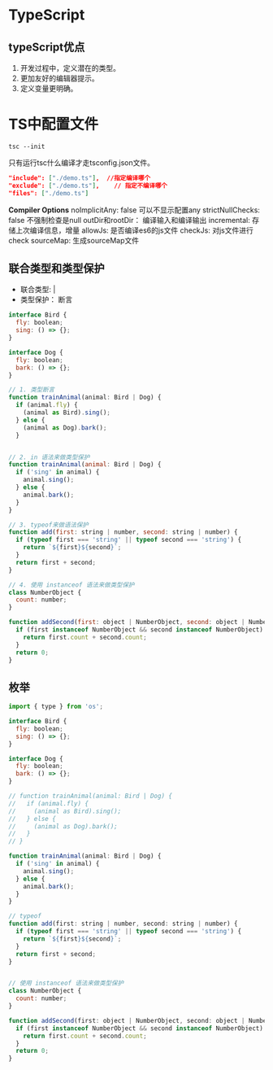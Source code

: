 # TypeScript

## typeScript优点

1. 开发过程中，定义潜在的类型。
2. 更加友好的编辑器提示。
3. 定义变量更明确。

# TS中配置文件
```
tsc --init
```

只有运行tsc什么编译才走tsconfig.json文件。
```json
"include": ["./demo.ts"],  //指定编译哪个
"exclude": ["./demo.ts"],    // 指定不编译哪个
"files": ["./demo.ts"]  
```

**Compiler Options**
noImplicitAny: false 可以不显示配置any
strictNullChecks: false 不强制检查是null
outDir和rootDir： 编译输入和编译输出
incremental: 存储上次编译信息，增量
allowJs: 是否编译es6的js文件
checkJs: 对js文件进行check
sourceMap: 生成sourceMap文件


## 联合类型和类型保护
- 联合类型: |
- 类型保护： 断言
```js
interface Bird {
  fly: boolean;
  sing: () => {};
}

interface Dog {
  fly: boolean;
  bark: () => {};
}

// 1. 类型断言
function trainAnimal(animal: Bird | Dog) {
  if (animal.fly) {
    (animal as Bird).sing();
  } else {
    (animal as Dog).bark();
  }


// 2. in 语法来做类型保护
function trainAnimal(animal: Bird | Dog) {
  if ('sing' in animal) {
    animal.sing();
  } else {
    animal.bark();
  }
}

// 3. typeof来做语法保护
function add(first: string | number, second: string | number) {
  if (typeof first === 'string' || typeof second === 'string') {
    return `${first}${second}`;
  }
  return first + second;
}

// 4. 使用 instanceof 语法来做类型保护
class NumberObject {
  count: number;
}

function addSecond(first: object | NumberObject, second: object | NumberObject) {
  if (first instanceof NumberObject && second instanceof NumberObject) {
    return first.count + second.count;
  }
  return 0;
}
```

## 枚举
```js
import { type } from 'os';

interface Bird {
  fly: boolean;
  sing: () => {};
}

interface Dog {
  fly: boolean;
  bark: () => {};
}

// function trainAnimal(animal: Bird | Dog) {
//   if (animal.fly) {
//     (animal as Bird).sing();
//   } else {
//     (animal as Dog).bark();
//   }
// }

function trainAnimal(animal: Bird | Dog) {
  if ('sing' in animal) {
    animal.sing();
  } else {
    animal.bark();
  }
}

// typeof
function add(first: string | number, second: string | number) {
  if (typeof first === 'string' || typeof second === 'string') {
    return `${first}${second}`;
  }
  return first + second;
}


// 使用 instanceof 语法来做类型保护
class NumberObject {
  count: number;
}

function addSecond(first: object | NumberObject, second: object | NumberObject) {
  if (first instanceof NumberObject && second instanceof NumberObject) {
    return first.count + second.count;
  }
  return 0;
}
```
